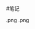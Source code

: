#笔记

 
























































































.png
.png



